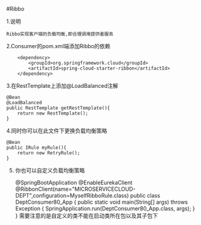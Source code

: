 #Ribbo

1.说明
	
	Ribbo实现客户端的负载均衡,即合理调用提供者服务

2.Consumer的pom.xml端添加Ribbo的依赖
	
		<dependency>
			<groupId>org.springframework.cloud</groupId>
			<artifactId>spring-cloud-starter-ribbon</artifactId>
		</dependency>
		
3.在RestTemplate上添加@LoadBalanced注解

	@Bean
	@LoadBalanced
	public RestTemplate getRestTemplate(){
		return new RestTemplate();
	}
	
4.同时你可以在此文件下更换负载均衡策略

	@Bean
	public IRule myRule(){
		return new RetryRule();
	}
5. 你也可以自定义负载均衡策略
	
	@SpringBootApplication
	@EnableEurekaClient
	@RibbonClient(name="MICROSERVICECLOUD-DEPT",configuration=MyselfRibboRule.class)
	public class DeptConsumer80_App {
	public static void main(String[] args) throws Exception {
		SpringApplication.run(DeptConsumer80_App.class, args);
		}
	}
	需要注意的是自定义的类不能在启动类所在包以及其子包下
